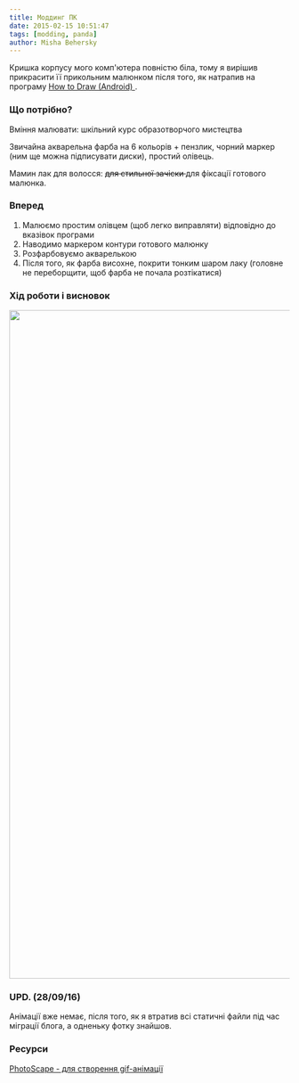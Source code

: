 ```yaml
---
title: Моддинг ПК
date: 2015-02-15 10:51:47
tags: [modding, panda]
author: Misha Behersky
---
```


<p>Кришка корпусу мого комп&#39;ютера повністю біла, тому я вирішив прикрасити її прикольним малюнком після того, як натрапив на програму <a href="https://play.google.com/store/apps/details?id=com.artelplus.howtodraw&amp;hl=en" target="_blank"> How to Draw (Android) </a> .</p>

<h3>Що потрібно?</h3>

<p>Вміння малювати: шкільний курс образотворчого мистецтва</p>

<p>Звичайна акварельна фарба на 6 кольорів + пензлик, чорний маркер (ним ще можна підписувати диски), простий олівець.</p>

<p>Мамин лак для волосся: <del> для стильної зачіски </del> для фіксації готового малюнка.</p>

<h3>Вперед</h3>

<ol>
	<li>Малюємо простим олівцем (щоб легко виправляти)&nbsp;відповідно до вказівок програми</li>
	<li>Наводимо маркером контури готового малюнку</li>
	<li>Розфарбовуємо акварелькою</li>
	<li>Після того, як фарба висохне, покрити тонким шаром лаку (головне не переборщити, щоб фарба не почала розтікатися)</li>
</ol>

<h3>Хід роботи і висновок</h3>

<p><img alt="" src="/img/article/c2d1810f310b305ca342b8772cb20fd4.jpg" style="height:1200px; width:1600px" /></p>

<h3>UPD. (28/09/16)</h3>

<p>Анімації вже немає, після того, як я втратив всі статичні файли під час міграції блога, а одненьку фотку знайшов.</p>

<h3>Ресурси</h3>

<p><a href="http://photoscape.org/ps/main/index.php" target="_blank">PhotoScape - для створення gif-анімації </a></p>